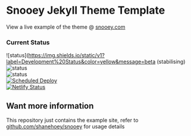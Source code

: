 # Snooey Jekyll Theme Template

View a live example of the theme @ [snooey.com](https://snooey.com)

### Current Status

![status](https://img.shields.io/static/v1?label=Development%20Status&color=yellow&message=beta (stabilising)<br/>
![status](https://img.shields.io/github/last-commit/shanehoey/snooey?label=Lastest%20Commit%20Remote%20Theme)<br/>
![status](https://img.shields.io/github/last-commit/shanehoey/snooey-template?label=Lastest%20Commit%20Example%20Site)<br/>
[![Scheduled Deploy](https://github.com/shanehoey/snooey-template/actions/workflows/deploy.yml/badge.svg)](https://github.com/shanehoey/snooey-template/actions/workflows/deploy.yml)<br/>
[![Netlify Status](https://api.netlify.com/api/v1/badges/6c58616c-3771-4d1c-8f85-2088f3aaa1f1/deploy-status)](https://app.netlify.com/sites/snooey/deploys)<br/>

## Want more information

This repository just contains the example site, refer to [github.com/shanehoey/snooey](https://github.com/shanehoey/snooey) for usage details
